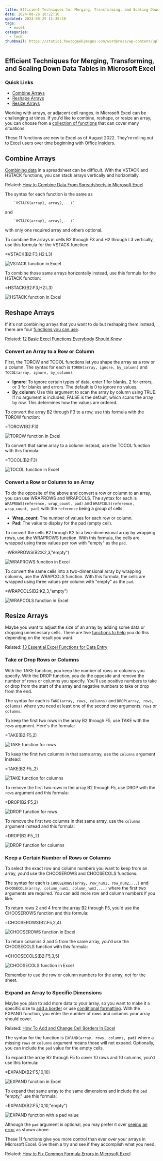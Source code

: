 ```yaml
---
title: Efficient Techniques for Merging, Transforming, and Scaling Down Data Tables in Microsoft Excel
date: 2024-08-26 10:22:16
updated: 2024-08-29 11:35:10
tags:
  - excel
categories:
  - tech
thumbnail: https://static1.howtogeekimages.com/wordpress/wp-content/uploads/2021/09/microsoft_excel_hero_1200x675.jpg
---
```


## Efficient Techniques for Merging, Transforming, and Scaling Down Data Tables in Microsoft Excel

### Quick Links

* [Combine Arrays](https://youtube-tips.techidaily.com/ed-premier-directory-of-economical-visual-content-providers-for-2024/)
* [Reshape Arrays](https://youtube-videos.techidaily.com/a-global-perspective-your-favorite-travel-youtubers-for-2024/)
* [Resize Arrays](https://instagram-videos.techidaily.com/new-2024-approved-step-by-step-designing-aplus-cover-photos-for-your-insta-highlights/)

 Working with arrays, or adjacent cell ranges, in Microsoft Excel can be challenging at times. If you'd like to combine, reshape, or resize an array, you can choose from a [collection of functions](https://win11.techidaily.com/renaissance-pc-refresh-with-atlasos/) that can cover many situations.

 These 11 functions are new to Excel as of August 2022\. They're rolling out to Excel users over time beginning with [Office Insiders](https://tech-haven.techidaily.com/rethinking-ai-why-claude-3-surpasses-chatgpt-in-4-ways/).

##  Combine Arrays

[Combining data](https://extra-approaches.techidaily.com/new-meme-creation-at-its-peak-10-templates-unveiled/) in a spreadsheet can be difficult. With the VSTACK and HSTACK functions, you can stack arrays vertically and horizontally.

Related: [How to Combine Data From Spreadsheets in Microsoft Excel](https://extra-approaches.techidaily.com/new-meme-creation-at-its-peak-10-templates-unveiled/) 

 The syntax for each function is the same as 

        `VSTACK(array1, array2,...)`
    
 and 

        `HSTACK(array1, array2,...)`
    
 with only one required array and others optional.

 To combine the arrays in cells B2 through F3 and H2 through L3 vertically, use this formula for the VSTACK function:

=VSTACK(B2:F3,H2:L3)

![VSTACK function in Excel](https://static1.howtogeekimages.com/wordpress/wp-content/uploads/2022/08/VSTACK-ExcelArrayFunctions.png) 

 To combine those same arrays horizontally instead, use this formula for the HSTACK function:

=HSTACK(B2:F3,H2:L3)

![HSTACK function in Excel](https://static1.howtogeekimages.com/wordpress/wp-content/uploads/2022/08/HSTACK-ExcelArrayFunctions.png) 

##  Reshape Arrays

 If it's not combining arrays that you want to do but reshaping them instead, there are four [functions you can use](https://visual-screen-recording.techidaily.com/in-2024-a-step-by-step-recorder-for-discord-enthusiasts/).

Related: [12 Basic Excel Functions Everybody Should Know](https://visual-screen-recording.techidaily.com/in-2024-a-step-by-step-recorder-for-discord-enthusiasts/) 

###  Convert an Array to a Row or Column

 First, the TOROW and TOCOL functions let you shape the array as a row or a column. The syntax for each is `TOROW(array, ignore, by_column)` and `TOCOL(array, ignore, by_column)`.

* **Ignore**: To ignore certain types of data, enter 1 for blanks, 2 for errors, or 3 for blanks and errors. The default is 0 to ignore no values.
* **By\_column**: Use this argument to scan the array by column using TRUE. If no argument is included, FALSE is the default, which scans the array by row. This determines how the values are ordered.

 To convert the array B2 through F3 to a row, use this formula with the TOROW function:

=TOROW(B2:F3)

![TOROW function in Excel](https://static1.howtogeekimages.com/wordpress/wp-content/uploads/2022/08/TOROW-ExcelArrayFunctions.png) 

 To convert that same array to a column instead, use the TOCOL function with this formula:

=TOCOL(B2:F3)

![TOCOL function in Excel](https://static1.howtogeekimages.com/wordpress/wp-content/uploads/2022/08/TOCOL-ExcelArrayFunctions.png) 

###  Convert a Row or Column to an Array

 To do the opposite of the above and convert a row or column to an array, you can use WRAPROWS and WRAPCOLS. The syntax for each is `WRAPROWS(reference, wrap_count, pad)` and `WRAPCOLS(reference, wrap_count, pad)` with the `reference` being a group of cells.

* **Wrap\_count**: The number of values for each row or column.
* **Pad**: The value to display for the pad (empty cell).

 To convert the cells B2 through K2 to a two-dimensional array by wrapping rows, use the WRAPROWS function. With this formula, the cells are wrapped using three values per row with "empty" as the `pad`.

=WRAPROWS(B2:K2,3,"empty")

![WRAPROWS function in Excel](https://static1.howtogeekimages.com/wordpress/wp-content/uploads/2022/08/WRAPROWS-ExcelArrayFunctions.png) 

 To convert the same cells into a two-dimensional array by wrapping columns, use the WRAPCOLS function. With this formula, the cells are wrapped using three values per column with "empty" as the `pad`.

=WRAPCOLS(B2:K2,3,"empty")

![WRAPCOLS function in Excel](https://static1.howtogeekimages.com/wordpress/wp-content/uploads/2022/08/WRAPCOLS-ExcelArrayFunctions.png) 

##  Resize Arrays

 Maybe you want to adjust the size of an array by adding some data or dropping unnecessary cells. There are five [functions to help](https://vimeo-videos.techidaily.com/in-2024-high-end-downloads-best-10-apps-for-extracting-vimeo-videos/) you do this depending on the result you want.

Related: [13 Essential Excel Functions for Data Entry](https://vimeo-videos.techidaily.com/in-2024-high-end-downloads-best-10-apps-for-extracting-vimeo-videos/) 

###  Take or Drop Rows or Columns

 With the TAKE function, you keep the number of rows or columns you specify. With the DROP function, you do the opposite and remove the number of rows or columns you specify. You'll use positive numbers to take or drop from the start of the array and negative numbers to take or drop from the end.

 The syntax for each is `TAKE(array, rows, columns)` and `DROP(array, rows, columns)` where you need at least one of the second two arguments; `rows` or `columns`.

 To keep the first two rows in the array B2 through F5, use TAKE with the `rows` argument. Here's the formula:

=TAKE(B2:F5,2)

![TAKE function for rows](https://static1.howtogeekimages.com/wordpress/wp-content/uploads/2022/08/TAKErows-ExcelArrayFunctions.png) 

 To keep the first two columns in that same array, use the `columns` argument instead:

=TAKE(B2:F5,,2)

![TAKE function for columns](https://static1.howtogeekimages.com/wordpress/wp-content/uploads/2022/08/TAKEcolumns-ExcelArrayFunctions.png) 

 To remove the first two rows in the array B2 through F5, use DROP with the `rows` argument and this formula:

=DROP(B2:F5,2)

![DROP function for rows](https://static1.howtogeekimages.com/wordpress/wp-content/uploads/2022/08/DROProws-ExcelArrayFunctions.png) 

 To remove the first two columns in that same array, use the `columns` argument instead and this formula:

=DROP(B2:F5,,2)

![DROP function for columns](https://static1.howtogeekimages.com/wordpress/wp-content/uploads/2022/08/DROPcolumns-ExcelArrayFunctions.png) 

###  Keep a Certain Number of Rows or Columns

 To select the exact row and column numbers you want to keep from an array, you'd use the CHOOSEROWS and CHOOSECOLS functions.

 The syntax for each is `CHOOSEROWS(array, row_num1, row_num2,...)` and `CHOOSECOLS(array, column_num1, column_num2,...)` where the first two arguments are required. You can add more row and column numbers if you like.

 To return rows 2 and 4 from the array B2 through F5, you'd use the CHOOSEROWS function and this formula:

=CHOOSEROWS(B2:F5,2,4)

![CHOOSEROWS function in Excel](https://static1.howtogeekimages.com/wordpress/wp-content/uploads/2022/08/CHOOSEROWS-ExcelArrayFunctions.png) 

 To return columns 3 and 5 from the same array, you'd use the CHOOSECOLS function with this formula:

=CHOOSECOLS(B2:F5,3,5)

![CHOOSECOLS function in Excel](https://static1.howtogeekimages.com/wordpress/wp-content/uploads/2022/08/CHOOSECOLS-ExcelArrayFunctions.png) 

 Remember to use the row or column numbers for the array, _not_ for the sheet.

###  Expand an Array to Specific Dimensions

 Maybe you plan to add more data to your array, so you want to make it a specific size to [add a border](https://activate-lock.techidaily.com/in-2024-3-effective-ways-to-unlock-icloud-account-without-password-on-apple-iphone-14-by-drfone-ios/) or use [conditional formatting](https://fox-blue.techidaily.com/updated-2024-approved-ultimate-list-selecting-excellent-webcams-for-podcasts/). With the EXPAND function, you enter the number of rows and columns your array should cover.

Related: [How To Add and Change Cell Borders In Excel](https://activate-lock.techidaily.com/in-2024-3-effective-ways-to-unlock-icloud-account-without-password-on-apple-iphone-14-by-drfone-ios/) 

 The syntax for the function is `EXPAND(array, rows, columns, pad)` where a missing `rows` or `columns` argument means those will not expand. Optionally, you can include the `pad` value for the empty cells.

 To expand the array B2 through F5 to cover 10 rows and 10 columns, you'd use this formula:

=EXPAND(B2:F5,10,10)

![EXPAND function in Excel](https://static1.howtogeekimages.com/wordpress/wp-content/uploads/2022/08/EXPAND-ExcelArrayFunctions.png) 

 To expand that same array to the same dimensions and include the `pad` "empty," use this formula:

=EXPAND(B2:F5,10,10,"empty")

![EXPAND function with a pad value](https://static1.howtogeekimages.com/wordpress/wp-content/uploads/2022/08/EXPANDpad-ExcelArrayFunctions.png) 

 Although the `pad` argument is optional, you may prefer it over [seeing an error](https://extra-lessons.techidaily.com/step-into-premium-sound-quality-garageband-edition/) as shown above.

 These 11 functions give you more control than ever over your arrays in Microsoft Excel. Give them a try and see if they accomplish what you need.

Related: [How to Fix Common Formula Errors in Microsoft Excel](https://extra-lessons.techidaily.com/step-into-premium-sound-quality-garageband-edition/)

<ins class="adsbygoogle"
     style="display:block"
     data-ad-format="autorelaxed"
     data-ad-client="ca-pub-7571918770474297"
     data-ad-slot="1223367746"></ins>



<ins class="adsbygoogle"
     style="display:block"
     data-ad-client="ca-pub-7571918770474297"
     data-ad-slot="8358498916"
     data-ad-format="auto"
     data-full-width-responsive="true"></ins>
